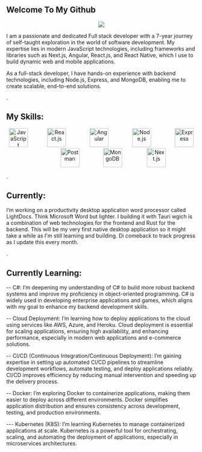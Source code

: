 ## Welcome To My Github
<p align="center">
<img src="https://phenyodesigns.netlify.app/Header.png">
</p>

I am a passionate and dedicated Full stack developer with a 7-year journey of self-taught exploration in the world of software development. My expertise lies in modern JavaScript technologies, including frameworks and libraries such as Next.js, Angular, React.js, and React Native, which I use to build dynamic web and mobile applications.

As a full-stack developer, I have hands-on experience with backend technologies, including Node.js, Express, and MongoDB, enabling me to create scalable, end-to-end solutions.




.
## My Skills:

<p align="center">
  <img src="https://cdn.jsdelivr.net/gh/devicons/devicon/icons/javascript/javascript-original.svg" alt="JavaScript" width="50" height="50" title="JavaScript" />&nbsp;&nbsp;&nbsp&nbsp;&nbsp;&nbsp&nbsp;&nbsp;&nbsp&nbsp;&nbsp;&nbsp;
  <img src="https://cdn.jsdelivr.net/gh/devicons/devicon/icons/react/react-original.svg" alt="React.js" width="50" height="50" title="React.js" />&nbsp;&nbsp;&nbsp&nbsp;&nbsp;&nbsp&nbsp;&nbsp;&nbsp&nbsp;&nbsp;&nbsp&nbsp;&nbsp;&nbsp;
  <img src="https://cdn.jsdelivr.net/gh/devicons/devicon/icons/angularjs/angularjs-original.svg" alt="Angular" width="50" height="50" title="Angular" />&nbsp;&nbsp;&nbsp&nbsp;&nbsp;&nbsp&nbsp;&nbsp;&nbsp&nbsp;&nbsp;&nbsp&nbsp;&nbsp;&nbsp;
  <img src="https://cdn.jsdelivr.net/gh/devicons/devicon/icons/nodejs/nodejs-original.svg" alt="Node.js" width="50" height="50" title="Node.js" />&nbsp;&nbsp;&nbsp&nbsp;&nbsp;&nbsp&nbsp;&nbsp;&nbsp&nbsp;&nbsp;&nbsp&nbsp;&nbsp;&nbsp;
  <img src="https://cdn.jsdelivr.net/gh/devicons/devicon/icons/express/express-original.svg" alt="Express" width="50" height="50" title="Express" />&nbsp;&nbsp;&nbsp&nbsp;&nbsp;&nbsp&nbsp;&nbsp;&nbsp&nbsp;&nbsp;&nbsp&nbsp;&nbsp;&nbsp;
  <img src="https://cdn.jsdelivr.net/gh/devicons/devicon/icons/postman/postman-original.svg" alt="Postman" width="50" height="50" title="Postman" />&nbsp;&nbsp;&nbsp&nbsp;&nbsp;&nbsp&nbsp;&nbsp;&nbsp&nbsp;&nbsp;&nbsp&nbsp;&nbsp;&nbsp;
  <img src="https://cdn.jsdelivr.net/gh/devicons/devicon/icons/mongodb/mongodb-original.svg" alt="MongoDB" width="50" height="50" title="MongoDB" />
  &nbsp;&nbsp;&nbsp&nbsp;&nbsp;&nbsp&nbsp;&nbsp;&nbsp&nbsp;&nbsp;&nbsp&nbsp;&nbsp;&nbsp;
 <img src="https://cdn.jsdelivr.net/gh/devicons/devicon/icons/nextjs/nextjs-original-wordmark.svg" alt="Next.js" width="50" height="50" title="Next.js" />


</p>




.

## Currently:

I’m working on a productivity desktop application word processor called LightDocs. Think Microsoft Word but lighter.  I building it with Tauri wgich is a combination of web technologies for the frontend and Rust for the backend. This will be my very first native desktop application so it might take a while as I'm still learning and building. Di comeback to track progress as I update this every month.




.

## Currently Learning:


--       C#: I’m deepening my understanding of C# to build more robust backend systems and improve my proficiency in object-oriented 
         programming. C# is widely used in developing enterprise applications and games, which aligns with my goal to enhance my backend 
          development skills.

--      Cloud Deployment: I’m learning how to deploy applications to the cloud using services like AWS, Azure, and Heroku. Cloud 
        deployment is essential for scaling applications, ensuring high availability, and enhancing performance, especially in modern web 
         applications and e-commerce solutions.

--     CI/CD (Continuous Integration/Continuous Deployment): I’m gaining expertise in setting up automated CI/CD pipelines to streamline 
       development workflows, automate testing, and deploy applications reliably. CI/CD improves efficiency by reducing manual 
       intervention and speeding up the delivery process.

--    Docker: I’m exploring Docker to containerize applications, making them easier to deploy across different environments. Docker 
      simplifies application distribution and ensures consistency across development, testing, and production environments.

---  Kubernetes (K8S): I’m learning Kubernetes to manage containerized applications at scale. Kubernetes is a powerful tool for 
     orchestrating, scaling, and automating the deployment of applications, especially in microservices architectures.

